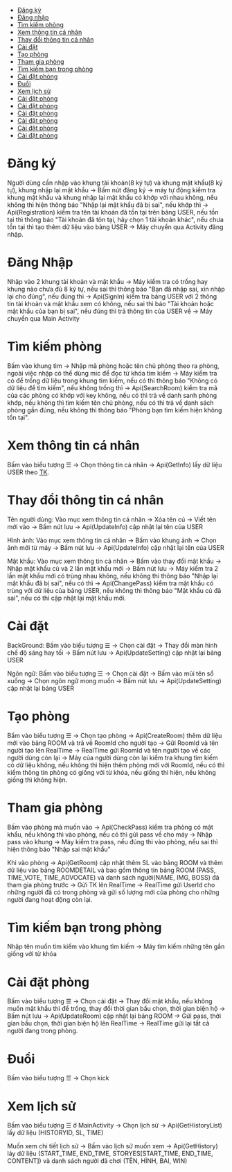 <ul>
  <li><a href ="#number01">Đăng ký</a></li>
  <li><a href ="#number02">Đăng nhập</a></li>
  <li><a href ="#number03">Tìm kiếm phòng</a></li>
  <li><a href ="#number04">Xem thông tin cá nhân</a></li>
  <li><a href ="#number05">Thay đổi thông tin cá nhân</a></li>
  <li><a href ="#number06">Cài đặt</a></li>
  <li><a href ="#number07">Tạo phòng</a></li>
  <li><a href ="#number08">Tham gia phòng</a></li>
  <li><a href ="#number09">Tìm kiếm bạn trong phòng</a></li>
  <li><a href ="#number10">Cài đặt phòng</a></li>
  <li><a href ="#number11">Đuổi</a></li>
  <li><a href ="#number12">Xem lịch sử</a></li>
  <li><a href ="#number13">Cài đặt phòng</a></li>
  <li><a href ="#number14">Cài đặt phòng</a></li>
  <li><a href ="#number15">Cài đặt phòng</a></li>
  <li><a href ="#number16">Cài đặt phòng</a></li>
  <li><a href ="#number17">Cài đặt phòng</a></li>
  <li><a href ="#number18">Cài đặt phòng</a></li>
</ul>

<h1 id="number01"> Đăng ký </h1>

Người dùng cần nhập vào khung tài khoản(8 ký tự) và khung mật khẩu(8 ký tự), khung nhập lại mật khẩu -> Bấm nút đăng ký -> máy tự động kiểm tra khung mật khẩu và khung nhập lại mật khẩu có khớp với nhau không, nếu không thì hiện thông báo "Nhập lại mật khẩu đã bị sai", nếu khớp thì -> Api(Registration) kiểm tra tên tài khoản đã tồn tại trên bảng USER, nếu tồn tại thì thông báo "Tài khoản đã tôn tại, hãy chọn 1 tài khoản khác", nếu chưa tồn tại thì tạo thêm dữ liệu vào bảng USER -> Máy chuyển qua Activity đăng nhập.

<h1 id="number02"> Đăng Nhập </h1>

Nhập vào 2 khung tài khoản và mật khẩu -> Máy kiểm tra có trống hay khung nào chưa đủ 8 ký tự, nếu sai thì thông báo "Bạn đã nhập sai, xin nhập lại cho đúng", nếu đúng thì -> Api(SignIn) kiểm tra bảng USER với 2 thông tin tài khoản và mật khẩu xem có không, nếu sai thì báo "Tài khoản hoặc mật khẩu của bạn bị sai", nếu đúng thì trả thông tin của USER về -> Máy chuyển qua Main Activity

<h1 id="number03"> Tìm kiếm phòng </h1>

Bấm vào khung tìm -> Nhập mã phòng hoặc tên chủ phòng theo ra phòng, ngoài việc nhập có thể dùng mic để đọc từ khóa tìm kiếm -> Máy kiểm tra có để trống dữ liệu trong khung tìm kiếm, nếu có thì thông báo "Không có dữ liệu để tìm kiếm", nếu không trống thì -> Api(SearchRoom) kiểm tra mã của các phòng có khớp với key không, nếu có thì trả về danh sanh phòng khớp, nếu không thì tìm kiếm tên chủ phòng, nếu có thì trả về danh sách phòng gần đúng, nếu không thì thông báo "Phòng bạn tìm kiếm hiện không tồn tại".

<h1 id="number04"> Xem thông tin cá nhân </h1>

Bấm vào biểu tượng ☰ -> Chọn thông tin cá nhân -> Api(GetInfo) lấy dữ liệu USER theo <u>TK</u>.

<h1 id="number05"> Thay đổi thông tin cá nhân </h1>

Tên người dùng: Vào mục xem thông tin cá nhân -> Xóa tên củ -> Viết tên mới vào -> Bấm nút lưu -> Api(UpdateInfo) cập nhật lại tên của USER

Hình ảnh: Vào mục xem thông tin cá nhân -> Bấm vào khung ảnh -> Chọn ảnh mới từ máy -> Bấm nút lưu -> Api(UpdateInfo) cập nhật lại tên của USER

Mật khẩu: Vào mục xem thông tin cá nhân -> Bấm vào thay đổi mật khẩu -> Nhập mật khẩu củ và 2 lần mật khẩu mới -> Bấm nút lưu -> Máy kiểm tra 2 lần mật khẩu mới có trùng nhau không, nếu không thì thông báo "Nhập lại mật khẩu đã bị sai", nếu có thì -> Api(ChangePass) kiểm tra mật khẩu có trùng với dữ liệu của bảng USER, nếu không thì thông báo "Mật khẩu củ đã sai", nếu có thì cập nhật lại mật khẩu mới.

<h1 id="number06"> Cài đặt </h1>

BackGround: Bấm vào biểu tượng ☰ -> Chọn cài đặt -> Thay đổi màn hình chế độ sáng hay tối -> Bấm nút lưu -> Api(UpdateSetting) cập nhật lại bảng USER

Ngôn ngữ: Bấm vào biểu tượng ☰ -> Chọn cài đặt -> Bấm vào mũi tên sổ xuống -> Chọn ngôn ngữ mong muốn -> Bấm nút lưu -> Api(UpdateSetting) cập nhật lại bảng USER

<h1 id="number07"> Tạo phòng </h1>

Bấm vào biểu tượng ☰ -> Chọn tạo phòng -> Api(CreateRoom) thêm dữ liệu mới vào bảng ROOM và trả về RoomId cho người tạo -> Gữi RoomId và tên người tạo lên RealTime -> RealTime gửi RoomId và tên người tạo về các người dùng còn lại -> Máy của người dùng còn lại kiểm tra khung tìm kiếm có dữ liệu không, nếu không thì hiện thêm phòng mới với RoomId, nếu có thì kiểm thông tin phòng có giống với từ khóa, nếu giống thì hiện, nếu không giống thì không hiện.

<h1 id="number08"> Tham gia phòng </h1>

Bấm vào phòng mà muốn vào -> Api(CheckPass) kiểm tra phòng có mật khẩu, nếu không thì vào phòng, nếu có thì gửi pass về cho máy -> Nhập pass vào khung -> Máy kiểm tra pass, nếu đúng thì vào phòng, nếu sai thì hiện thông báo "Nhập sai mật khẩu"

Khi vào phòng -> Api(GetRoom) cập nhật thêm SL vào bảng ROOM và thêm dữ liệu vào bảng ROOMDETAIL và bao gồm thông tin bảng ROOM (PASS, TIME_VOTE, TIME_ADVOCATE) và danh sách người(NAME, IMG, BOSS) đã tham gia phòng trước -> Gửi TK lên RealTime -> RealTime gửi UserId cho những người đã có trong phòng và gửi số lượng mới của phòng cho những người đang hoạt động còn lại.

<h1 id="number09"> Tìm kiếm bạn trong phòng </h1>

Nhập tên muốn tìm kiếm vào khung tìm kiếm -> Máy tìm kiếm những tên gần giống với từ khóa

<h1 id="number10"> Cài đặt phòng </h1>

Bấm vào biểu tượng ☰ -> Chọn cài đặt -> Thay đổi mật khẩu, nếu không muốn mật khẩu thì để trống, thay đổi thời gian bầu chọn, thời gian biện hộ -> Bấm nút lưu -> Api(UpdateRoom) cập nhật lại bảng ROOM -> Gửi pass, thời gian bầu chọn, thời gian biện hộ lên RealTime -> RealTime gửi lại tất cả người đang trong phòng.

<h1 id="number11"> Đuổi </h1>

Bấm vào biểu tượng ☰ -> Chọn kick

<h1 id="number12"> Xem lịch sử </h1>

Bấm vào biểu tượng ☰ ở MainActivity -> Chọn lịch sử -> Api(GetHistoryList) lấy dữ liệu  (HISTORYID, SL, TIME)

Muốn xem chi tiết lịch sử -> Bấm vào lịch sử muốn xem -> Api(GetHistory) láy dữ liệu (START_TIME, END_TIME, STORYES[START_TIME, END_TIME, CONTENT]) và danh sách người đã chơi (TÊN, HÌNH, BAI, WIN)

